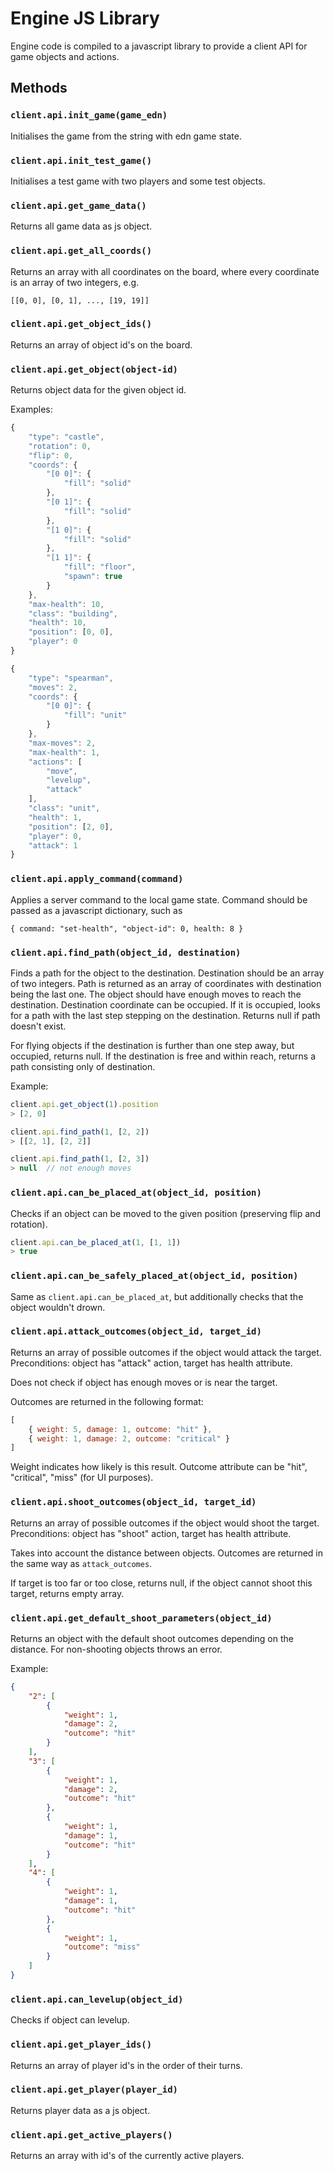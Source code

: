 # Engine JS Library

Engine code is compiled to a javascript library to provide a client API for game objects and actions.

## Methods

### `client.api.init_game(game_edn)`

Initialises the game from the string with edn game state.

### `client.api.init_test_game()`

Initialises a test game with two players and some test objects.

### `client.api.get_game_data()`

Returns all game data as js object.

### `client.api.get_all_coords()`

Returns an array with all coordinates on the board, where every coordinate is an array of two integers, e.g.

`[[0, 0], [0, 1], ..., [19, 19]]`

### `client.api.get_object_ids()`

Returns an array of object id's on the board.

### `client.api.get_object(object-id)`

Returns object data for the given object id.

Examples:

```js
{
    "type": "castle",
    "rotation": 0,
    "flip": 0,
    "coords": {
        "[0 0]": {
            "fill": "solid"
        },
        "[0 1]": {
            "fill": "solid"
        },
        "[1 0]": {
            "fill": "solid"
        },
        "[1 1]": {
            "fill": "floor",
            "spawn": true
        }
    },
    "max-health": 10,
    "class": "building",
    "health": 10,
    "position": [0, 0],
    "player": 0
}
```

```js
{
    "type": "spearman",
    "moves": 2,
    "coords": {
        "[0 0]": {
            "fill": "unit"
        }
    },
    "max-moves": 2,
    "max-health": 1,
    "actions": [
        "move",
        "levelup",
        "attack"
    ],
    "class": "unit",
    "health": 1,
    "position": [2, 0],
    "player": 0,
    "attack": 1
}
```

### `client.api.apply_command(command)`

Applies a server command to the local game state. Command should be passed as a javascript dictionary, such as

`{ command: "set-health", "object-id": 0, health: 8 }`

### `client.api.find_path(object_id, destination)`

Finds a path for the object to the destination.
Destination should be an array of two integers.
Path is returned as an array of coordinates with destination being the last one.
The object should have enough moves to reach the destination.
Destination coordinate can be occupied. If it is occupied, looks for a path with the last step stepping on the destination.
Returns null if path doesn't exist.

For flying objects if the destination is further than one step away, but occupied, returns null. If the destination is free and within reach, returns a path consisting only of destination.

Example:
```js
client.api.get_object(1).position
> [2, 0]

client.api.find_path(1, [2, 2])
> [[2, 1], [2, 2]]

client.api.find_path(1, [2, 3])
> null  // not enough moves
```

### `client.api.can_be_placed_at(object_id, position)`

Checks if an object can be moved to the given position (preserving flip and rotation).

```js
client.api.can_be_placed_at(1, [1, 1])
> true
```

### `client.api.can_be_safely_placed_at(object_id, position)`

Same as `client.api.can_be_placed_at`, but additionally checks that the object wouldn't drown.

### `client.api.attack_outcomes(object_id, target_id)`

Returns an array of possible outcomes if the object would attack the target.
Preconditions: object has "attack" action, target has health attribute.

Does not check if object has enough moves or is near the target.

Outcomes are returned in the following format:
```js
[
    { weight: 5, damage: 1, outcome: "hit" },
    { weight: 1, damage: 2, outcome: "critical" }
]
```

Weight indicates how likely is this result.
Outcome attribute can be "hit", "critical", "miss" (for UI purposes).


### `client.api.shoot_outcomes(object_id, target_id)`

Returns an array of possible outcomes if the object would shoot the target.
Preconditions: object has "shoot" action, target has health attribute.

Takes into account the distance between objects.
Outcomes are returned in the same way as `attack_outcomes`.

If target is too far or too close, returns null, if the object cannot shoot this target, returns empty array.

### `client.api.get_default_shoot_parameters(object_id)`

Returns an object with the default shoot outcomes depending on the distance. For non-shooting objects throws an error.

Example:
```json
{
    "2": [
        {
            "weight": 1,
            "damage": 2,
            "outcome": "hit"
        }
    ],
    "3": [
        {
            "weight": 1,
            "damage": 2,
            "outcome": "hit"
        },
        {
            "weight": 1,
            "damage": 1,
            "outcome": "hit"
        }
    ],
    "4": [
        {
            "weight": 1,
            "damage": 1,
            "outcome": "hit"
        },
        {
            "weight": 1,
            "outcome": "miss"
        }
    ]
}
```

### `client.api.can_levelup(object_id)`

Checks if object can levelup.

### `client.api.get_player_ids()`

Returns an array of player id's in the order of their turns.

### `client.api.get_player(player_id)`

Returns player data as a js object.

### `client.api.get_active_players()`

Returns an array with id's of the currently active players.
